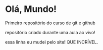 # Olá, Mundo!
 Primeiro repositório do curso de git e github

 repositório criado durante uma aula ao vivo!

essa linha eu mudei pelo site! QUE INCRÍVEL.
